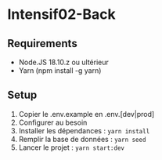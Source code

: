 # Intensif02-Back

## Requirements
- Node.JS 18.10.z ou ultérieur  
- Yarn (npm install -g yarn)

## Setup
1. Copier le .env.example en .env.[dev|prod]
2. Configurer au besoin
3. Installer les dépendances : `yarn install`
4. Remplir la base de données : `yarn seed` 
5. Lancer le projet : `yarn start:dev`